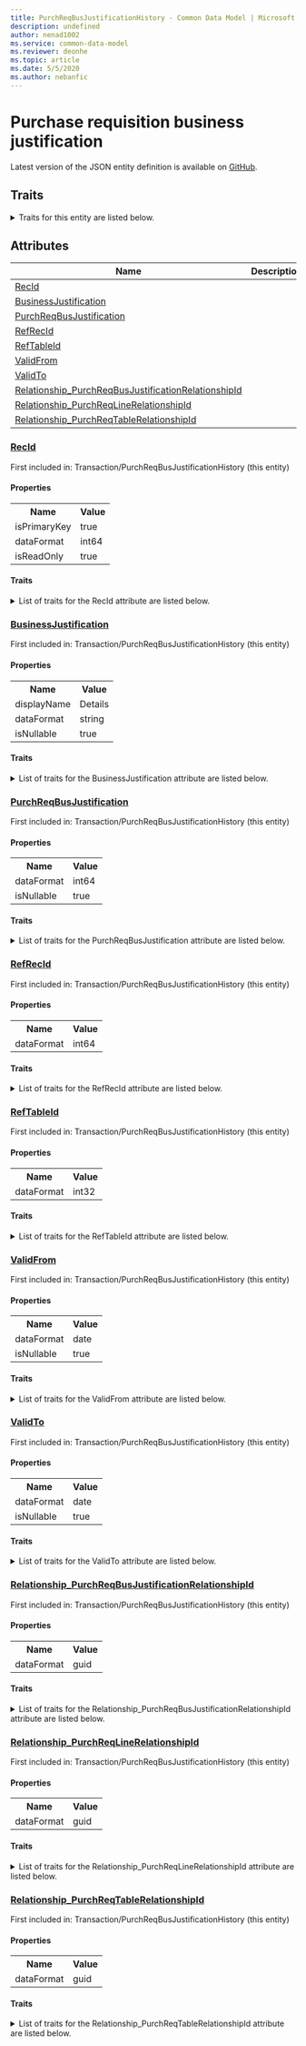 ```yaml
---
title: PurchReqBusJustificationHistory - Common Data Model | Microsoft Docs
description: undefined
author: nenad1002
ms.service: common-data-model
ms.reviewer: deonhe
ms.topic: article
ms.date: 5/5/2020
ms.author: nebanfic
---
```


# Purchase requisition business justification

  
 Latest version of the JSON entity definition is available on <a href="https://github.com/Microsoft/CDM/tree/master/schemaDocuments/core/operationsCommon/Tables/SupplyChain/ProcurementAndSourcing/Transaction/PurchReqBusJustificationHistory.cdm.json" target="_blank">GitHub</a>.  

## Traits

<details>
<summary>Traits for this entity are listed below.  
</summary>

**is.identifiedBy**  
  names a specifc identity attribute to use with an entity  <table><tr><th>Parameter</th><th>Value</th><th>Data type</th><th>Explanation</th></tr><tr><td>attribute</td><td>[PurchReqBusJustificationHistory/(resolvedAttributes)/RecId](#RecId)</td><td>attribute</td><td></td></tr></table>

**is.CDM.entityVersion**  
  <table><tr><th>Parameter</th><th>Value</th><th>Data type</th><th>Explanation</th></tr><tr><td>versionNumber</td><td>"1.0.0"</td><td>string</td><td>semantic version number of the entity</td></tr></table>

**is.application.releaseVersion**  
  <table><tr><th>Parameter</th><th>Value</th><th>Data type</th><th>Explanation</th></tr><tr><td>releaseVersion</td><td>"10.0.13.0"</td><td>string</td><td>semantic version number of the application introducing this entity</td></tr></table>

**is.localized.displayedAs**  
  Holds the list of language specific display text for an object.  <table><tr><th>Parameter</th><th>Value</th><th>Data type</th><th>Explanation</th></tr><tr><td>localizedDisplayText</td><td><table><tr><th>languageTag</th><th>displayText</th></tr><tr><td>en</td><td>Purchase requisition business justification</td></tr></table></td><td>entity</td><td>a reference to the constant entity holding the list of localized text</td></tr></table>

</details>

## Attributes

|Name|Description|First Included in Instance|
|---|---|---|
|[RecId](#RecId)||<a href="PurchReqBusJustificationHistory.md" target="_blank">Transaction/PurchReqBusJustificationHistory</a>|
|[BusinessJustification](#BusinessJustification)||<a href="PurchReqBusJustificationHistory.md" target="_blank">Transaction/PurchReqBusJustificationHistory</a>|
|[PurchReqBusJustification](#PurchReqBusJustification)||<a href="PurchReqBusJustificationHistory.md" target="_blank">Transaction/PurchReqBusJustificationHistory</a>|
|[RefRecId](#RefRecId)||<a href="PurchReqBusJustificationHistory.md" target="_blank">Transaction/PurchReqBusJustificationHistory</a>|
|[RefTableId](#RefTableId)||<a href="PurchReqBusJustificationHistory.md" target="_blank">Transaction/PurchReqBusJustificationHistory</a>|
|[ValidFrom](#ValidFrom)||<a href="PurchReqBusJustificationHistory.md" target="_blank">Transaction/PurchReqBusJustificationHistory</a>|
|[ValidTo](#ValidTo)||<a href="PurchReqBusJustificationHistory.md" target="_blank">Transaction/PurchReqBusJustificationHistory</a>|
|[Relationship_PurchReqBusJustificationRelationshipId](#Relationship_PurchReqBusJustificationRelationshipId)||<a href="PurchReqBusJustificationHistory.md" target="_blank">Transaction/PurchReqBusJustificationHistory</a>|
|[Relationship_PurchReqLineRelationshipId](#Relationship_PurchReqLineRelationshipId)||<a href="PurchReqBusJustificationHistory.md" target="_blank">Transaction/PurchReqBusJustificationHistory</a>|
|[Relationship_PurchReqTableRelationshipId](#Relationship_PurchReqTableRelationshipId)||<a href="PurchReqBusJustificationHistory.md" target="_blank">Transaction/PurchReqBusJustificationHistory</a>|

### <a href=#RecId name="RecId">RecId</a>

First included in: Transaction/PurchReqBusJustificationHistory (this entity)  

#### Properties

<table><tr><th>Name</th><th>Value</th></tr><tr><td>isPrimaryKey</td><td>true</td></tr><tr><td>dataFormat</td><td>int64</td></tr><tr><td>isReadOnly</td><td>true</td></tr></table>

#### Traits

<details>
<summary>List of traits for the RecId attribute are listed below.</summary>

**is.dataFormat.integer**  
**is.dataFormat.big**  
**is.identifiedBy**  
names a specifc identity attribute to use with an entity  <table><tr><th>Parameter</th><th>Value</th><th>Data type</th><th>Explanation</th></tr><tr><td>attribute</td><td>[PurchReqBusJustificationHistory/(resolvedAttributes)/RecId](#RecId)</td><td>attribute</td><td></td></tr></table>

**is.readOnly**  
**is.dataFormat.integer**  
**is.dataFormat.big**  
</details>

### <a href=#BusinessJustification name="BusinessJustification">BusinessJustification</a>

First included in: Transaction/PurchReqBusJustificationHistory (this entity)  

#### Properties

<table><tr><th>Name</th><th>Value</th></tr><tr><td>displayName</td><td>Details</td></tr><tr><td>dataFormat</td><td>string</td></tr><tr><td>isNullable</td><td>true</td></tr></table>

#### Traits

<details>
<summary>List of traits for the BusinessJustification attribute are listed below.</summary>

**is.dataFormat.character**  
**is.dataFormat.big**  
**is.dataFormat.array**  
**is.nullable**  
The attribute value may be set to NULL.  

**is.localized.displayedAs**  
Holds the list of language specific display text for an object.  <table><tr><th>Parameter</th><th>Value</th><th>Data type</th><th>Explanation</th></tr><tr><td>localizedDisplayText</td><td><table><tr><th>languageTag</th><th>displayText</th></tr><tr><td>en</td><td>Details</td></tr></table></td><td>entity</td><td>a reference to the constant entity holding the list of localized text</td></tr></table>

**is.dataFormat.character**  
**is.dataFormat.array**  
</details>

### <a href=#PurchReqBusJustification name="PurchReqBusJustification">PurchReqBusJustification</a>

First included in: Transaction/PurchReqBusJustificationHistory (this entity)  

#### Properties

<table><tr><th>Name</th><th>Value</th></tr><tr><td>dataFormat</td><td>int64</td></tr><tr><td>isNullable</td><td>true</td></tr></table>

#### Traits

<details>
<summary>List of traits for the PurchReqBusJustification attribute are listed below.</summary>

**is.dataFormat.integer**  
**is.dataFormat.big**  
**is.nullable**  
The attribute value may be set to NULL.  

**is.dataFormat.integer**  
**is.dataFormat.big**  
</details>

### <a href=#RefRecId name="RefRecId">RefRecId</a>

First included in: Transaction/PurchReqBusJustificationHistory (this entity)  

#### Properties

<table><tr><th>Name</th><th>Value</th></tr><tr><td>dataFormat</td><td>int64</td></tr></table>

#### Traits

<details>
<summary>List of traits for the RefRecId attribute are listed below.</summary>

**is.dataFormat.integer**  
**is.dataFormat.big**  
**is.dataFormat.integer**  
**is.dataFormat.big**  
</details>

### <a href=#RefTableId name="RefTableId">RefTableId</a>

First included in: Transaction/PurchReqBusJustificationHistory (this entity)  

#### Properties

<table><tr><th>Name</th><th>Value</th></tr><tr><td>dataFormat</td><td>int32</td></tr></table>

#### Traits

<details>
<summary>List of traits for the RefTableId attribute are listed below.</summary>

**is.dataFormat.integer**  
**is.dataFormat.integer**  
</details>

### <a href=#ValidFrom name="ValidFrom">ValidFrom</a>

First included in: Transaction/PurchReqBusJustificationHistory (this entity)  

#### Properties

<table><tr><th>Name</th><th>Value</th></tr><tr><td>dataFormat</td><td>date</td></tr><tr><td>isNullable</td><td>true</td></tr></table>

#### Traits

<details>
<summary>List of traits for the ValidFrom attribute are listed below.</summary>

**is.dataFormat.date**  
**means.measurement.date**  
**is.nullable**  
The attribute value may be set to NULL.  

**is.dataFormat.date**  
</details>

### <a href=#ValidTo name="ValidTo">ValidTo</a>

First included in: Transaction/PurchReqBusJustificationHistory (this entity)  

#### Properties

<table><tr><th>Name</th><th>Value</th></tr><tr><td>dataFormat</td><td>date</td></tr><tr><td>isNullable</td><td>true</td></tr></table>

#### Traits

<details>
<summary>List of traits for the ValidTo attribute are listed below.</summary>

**is.dataFormat.date**  
**means.measurement.date**  
**is.nullable**  
The attribute value may be set to NULL.  

**is.dataFormat.date**  
</details>

### <a href=#Relationship_PurchReqBusJustificationRelationshipId name="Relationship_PurchReqBusJustificationRelationshipId">Relationship_PurchReqBusJustificationRelationshipId</a>

First included in: Transaction/PurchReqBusJustificationHistory (this entity)  

#### Properties

<table><tr><th>Name</th><th>Value</th></tr><tr><td>dataFormat</td><td>guid</td></tr></table>

#### Traits

<details>
<summary>List of traits for the Relationship_PurchReqBusJustificationRelationshipId attribute are listed below.</summary>

**is.dataFormat.character**  
**is.dataFormat.big**  
**is.dataFormat.array**  
**is.dataFormat.guid**  
**means.identity.entityId**  
**is.linkedEntity.identifier**  
Marks the attribute(s) that hold foreign key references to a linked (used as an attribute) entity. This attribute is added to the resolved entity to enumerate the referenced entities.  <table><tr><th>Parameter</th><th>Value</th><th>Data type</th><th>Explanation</th></tr><tr><td>entityReferences</td><td><table><tr><th>entityReference</th><th>attributeReference</th></tr><tr><td><a href="../WorksheetHeader/PurchReqBusJustification.md" target="_blank">/core/operationsCommon/Tables/SupplyChain/ProcurementAndSourcing/WorksheetHeader/PurchReqBusJustification.cdm.json/PurchReqBusJustification</a></td><td><a href="../WorksheetHeader/PurchReqBusJustification.md#RecId" target="_blank">RecId</a></td></tr></table></td><td>entity</td><td>a reference to the constant entity holding the list of entity references</td></tr></table>

**is.dataFormat.guid**  
**is.dataFormat.character**  
**is.dataFormat.array**  
</details>

### <a href=#Relationship_PurchReqLineRelationshipId name="Relationship_PurchReqLineRelationshipId">Relationship_PurchReqLineRelationshipId</a>

First included in: Transaction/PurchReqBusJustificationHistory (this entity)  

#### Properties

<table><tr><th>Name</th><th>Value</th></tr><tr><td>dataFormat</td><td>guid</td></tr></table>

#### Traits

<details>
<summary>List of traits for the Relationship_PurchReqLineRelationshipId attribute are listed below.</summary>

**is.dataFormat.character**  
**is.dataFormat.big**  
**is.dataFormat.array**  
**is.dataFormat.guid**  
**means.identity.entityId**  
**is.linkedEntity.identifier**  
Marks the attribute(s) that hold foreign key references to a linked (used as an attribute) entity. This attribute is added to the resolved entity to enumerate the referenced entities.  <table><tr><th>Parameter</th><th>Value</th><th>Data type</th><th>Explanation</th></tr><tr><td>entityReferences</td><td><table><tr><th>entityReference</th><th>attributeReference</th></tr><tr><td><a href="../WorksheetLine/PurchReqLine.md" target="_blank">/core/operationsCommon/Tables/SupplyChain/ProcurementAndSourcing/WorksheetLine/PurchReqLine.cdm.json/PurchReqLine</a></td><td><a href="../WorksheetLine/PurchReqLine.md#RecId" target="_blank">RecId</a></td></tr></table></td><td>entity</td><td>a reference to the constant entity holding the list of entity references</td></tr></table>

**is.dataFormat.guid**  
**is.dataFormat.character**  
**is.dataFormat.array**  
</details>

### <a href=#Relationship_PurchReqTableRelationshipId name="Relationship_PurchReqTableRelationshipId">Relationship_PurchReqTableRelationshipId</a>

First included in: Transaction/PurchReqBusJustificationHistory (this entity)  

#### Properties

<table><tr><th>Name</th><th>Value</th></tr><tr><td>dataFormat</td><td>guid</td></tr></table>

#### Traits

<details>
<summary>List of traits for the Relationship_PurchReqTableRelationshipId attribute are listed below.</summary>

**is.dataFormat.character**  
**is.dataFormat.big**  
**is.dataFormat.array**  
**is.dataFormat.guid**  
**means.identity.entityId**  
**is.linkedEntity.identifier**  
Marks the attribute(s) that hold foreign key references to a linked (used as an attribute) entity. This attribute is added to the resolved entity to enumerate the referenced entities.  <table><tr><th>Parameter</th><th>Value</th><th>Data type</th><th>Explanation</th></tr><tr><td>entityReferences</td><td><table><tr><th>entityReference</th><th>attributeReference</th></tr><tr><td><a href="../WorksheetHeader/PurchReqTable.md" target="_blank">/core/operationsCommon/Tables/SupplyChain/ProcurementAndSourcing/WorksheetHeader/PurchReqTable.cdm.json/PurchReqTable</a></td><td><a href="../WorksheetHeader/PurchReqTable.md#RecId" target="_blank">RecId</a></td></tr></table></td><td>entity</td><td>a reference to the constant entity holding the list of entity references</td></tr></table>

**is.dataFormat.guid**  
**is.dataFormat.character**  
**is.dataFormat.array**  
</details>
